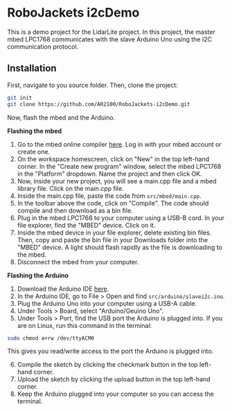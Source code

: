 # RoboJackets i2cDemo

This is a demo project for the LidarLite project. In this project, the master mbed LPC1768 communicates with the slave Arduino Uno using the I2C communication protocol. 

## Installation

First, navigate to you source folder. Then, clone the project:
```bash
git init
git clone https://github.com/AR2100/RoboJackets-i2cDemo.git
```

Now, flash the mbed and the Arduino.

**Flashing the mbed**
1. Go to the mbed online compiler [here](https://ide.mbed.com/compiler/#nav:/;). Log in with your mbed account or create one.
2. On the workspace homescreen, click on "New" in the top left-hand corner. In the "Create new program" window, select the mbed LPC1768 in the "Platform" dropdown. Name the project and then click OK.
3. Now, inside your new project, you will see a main.cpp file and a mbed library file. Click on the main.cpp file.
4. Inside the main.cpp file, paste the code from `src/mbed/main.cpp`.
5. In the toolbar above the code, click on "Compile". The code should compile and then download as a bin file. 
6. Plug in the mbed LPC1768 to your computer using a USB-B cord. In your file explorer, find the "MBED" device. Click on it.
7. Inside the mbed device in your file explorer, delete existing bin files. Then, copy and paste the bin file in your Downloads folder into the "MBED" device. A light should flash rapidly as the file is downloading to the mbed.
8. Disconnect the mbed from your computer.


**Flashing the Arduino**
1. Download the Arduino IDE [here](https://www.arduino.cc/en/software).
2. In the Arduino IDE, go to File > Open and find `src/arduino/slavei2c.ino`.
3. Plug the Arduino Uno into your computer using a USB-A cable.
4. Under Tools > Board, select "Arduino/Geuino Uno".
5. Under Tools > Port, find the USB port the Arduino is plugged into. If you are on Linux, run this command in the terminal:
```bash
sudo chmod a+rw /dev/ttyACM0
```

This gives you read/write access to the port the Arduino is plugged into.

6. Compile the sketch by clicking the checkmark button in the top left-hand corner.
7. Upload the sketch by clicking the upload button in the top left-hand corner.
8. Keep the Arduino plugged into your computer so you can access the terminal.


